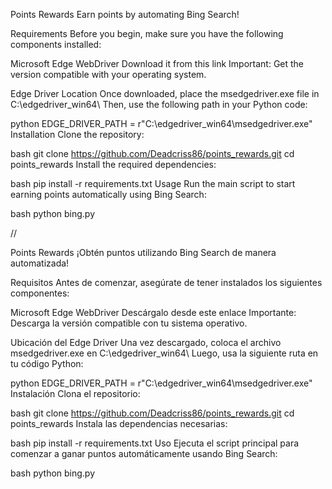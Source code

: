 Points Rewards
Earn points by automating Bing Search!

Requirements
Before you begin, make sure you have the following components installed:

Microsoft Edge WebDriver Download it from this link Important: Get the version compatible with your operating system.

Edge Driver Location Once downloaded, place the msedgedriver.exe file in C:\edgedriver_win64\ Then, use the following path in your Python code:

python
EDGE_DRIVER_PATH = r"C:\edgedriver_win64\msedgedriver.exe"
Installation
Clone the repository:

bash
git clone https://github.com/Deadcriss86/points_rewards.git
cd points_rewards
Install the required dependencies:

bash
pip install -r requirements.txt
Usage
Run the main script to start earning points automatically using Bing Search:

bash
python bing.py

//

Points Rewards
¡Obtén puntos utilizando Bing Search de manera automatizada!

Requisitos
Antes de comenzar, asegúrate de tener instalados los siguientes componentes:

Microsoft Edge WebDriver Descárgalo desde este enlace Importante: Descarga la versión compatible con tu sistema operativo.

Ubicación del Edge Driver Una vez descargado, coloca el archivo msedgedriver.exe en C:\edgedriver_win64\ Luego, usa la siguiente ruta en tu código Python:

python
EDGE_DRIVER_PATH = r"C:\edgedriver_win64\msedgedriver.exe"
Instalación
Clona el repositorio:

bash
git clone https://github.com/Deadcriss86/points_rewards.git
cd points_rewards
Instala las dependencias necesarias:

bash
pip install -r requirements.txt
Uso
Ejecuta el script principal para comenzar a ganar puntos automáticamente usando Bing Search:

bash
python bing.py
